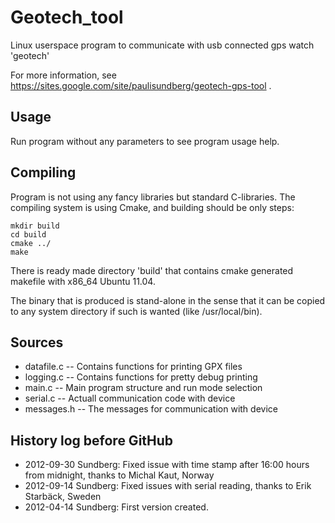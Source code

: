 Geotech_tool
============

Linux userspace program to communicate with usb connected gps watch 'geotech'

For more information, see https://sites.google.com/site/paulisundberg/geotech-gps-tool .



## Usage
Run program without any parameters to see program usage help.


## Compiling

Program is not using any fancy libraries but standard C-libraries. The 
compiling system is using Cmake, and building should be only steps:

```
mkdir build 
cd build
cmake ../
make
```

There is ready made directory 'build' that contains cmake generated makefile 
with x86_64 Ubuntu 11.04.

The binary that is produced is stand-alone in the sense that it can be copied to any system
directory if such is wanted (like /usr/local/bin).

## Sources
* datafile.c -- Contains functions for printing GPX files
* logging.c  -- Contains functions for pretty debug printing
* main.c     -- Main program structure and run mode selection 
* serial.c   -- Actuall communication code with device
* messages.h -- The messages for communication with device

## History log before GitHub
* 2012-09-30 Sundberg: Fixed issue with time stamp after 16:00 hours from midnight, thanks to Michal Kaut, Norway
* 2012-09-14 Sundberg: Fixed issues with serial reading, thanks to Erik Starbäck, Sweden
* 2012-04-14 Sundberg: First version created.

